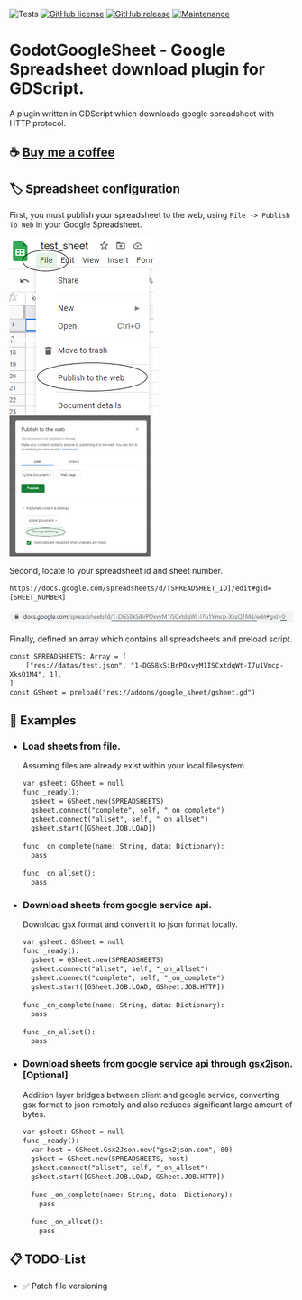 ![Tests](https://github.com/deflinhec/GodotGoogleSheet/workflows/Run%20GUT%20Tests/badge.svg?branch=master)
[![GitHub license](https://img.shields.io/github/license/deflinhec/GodotGoogleSheet.svg)](https://github.com/deflinhec/GodotGoogleSheet/blob/master/LICENSE) 
[![GitHub release](https://img.shields.io/github/release/deflinhec/GodotGoogleSheet.svg)](https://github.com/deflinhec/GodotGoogleSheet/releases/)
[![Maintenance](https://img.shields.io/badge/Maintained%3F-yes-green.svg)](https://github.com/deflinhec/GodotGoogleSheet/graphs/commit-activity)
# GodotGoogleSheet - Google Spreadsheet download plugin for GDScript.

A plugin written in GDScript which downloads google spreadsheet with HTTP protocol.

## :coffee: [Buy me a coffee](https://ko-fi.com/deflinhec) 

## :label: Spreadsheet configuration

First, you must publish your spreadsheet to the web, using `File -> Publish To Web` in your Google Spreadsheet.

![](https://raw.githubusercontent.com/deflinhec/GodotGoogleSheet/master/screenshots/step01.png) ![](https://raw.githubusercontent.com/deflinhec/GodotGoogleSheet/master/screenshots/step02.png)<img src="https://raw.githubusercontent.com/deflinhec/GodotGoogleSheet/master/screenshots/step03.png" width="250" />

Second, locate to your spreadsheet id and sheet number.

```
https://docs.google.com/spreadsheets/d/[SPREADSHEET_ID]/edit#gid=[SHEET_NUMBER]
```

![](https://raw.githubusercontent.com/deflinhec/GodotGoogleSheet/master/screenshots/step04.png)

Finally, defined an array which contains all spreadsheets and preload script.

```
const SPREADSHEETS: Array = [
    ["res://datas/test.json", "1-DGS8kSiBrPOxvyM1ISCxtdqWt-I7u1Vmcp-XksQ1M4", 1],
]
const GSheet = preload("res://addons/google_sheet/gsheet.gd")
```

## :bookmark: Examples

- ### Load sheets from file.

  Assuming files are already exist within your local filesystem.
  ```
  var gsheet: GSheet = null 
  func _ready():
    gsheet = GSheet.new(SPREADSHEETS)
    gsheet.connect("complete", self, "_on_complete")
    gsheet.connect("allset", self, "_on_allset")
    gsheet.start([GSheet.JOB.LOAD])
        
  func _on_complete(name: String, data: Dictionary):
    pass
	  
  func _on_allset():
    pass
  ```

- ### Download sheets from google service api.
  
  Download gsx format and convert it to json format locally.
  ``` 
  var gsheet: GSheet = null
  func _ready():
    gsheet = GSheet.new(SPREADSHEETS)
    gsheet.connect("allset", self, "_on_allset")
    gsheet.connect("complete", self, "_on_complete")
    gsheet.start([GSheet.JOB.LOAD, GSheet.JOB.HTTP])
	
  func _on_complete(name: String, data: Dictionary):
    pass
	
  func _on_allset():
    pass
  ```

- ### Download sheets from google service api through [gsx2json](http://gsx2json.com/). [Optional]
  Addition layer bridges between client and google service, converting gsx format to json remotely and also reduces significant large amount of bytes.
  ```
  var gsheet: GSheet = null
  func _ready():
    var host = GSheet.Gsx2Json.new("gsx2json.com", 80)
    gsheet = GSheet.new(SPREADSHEETS, host)
    gsheet.connect("allset", self, "_on_allset")
    gsheet.start([GSheet.JOB.LOAD, GSheet.JOB.HTTP])
	
    func _on_complete(name: String, data: Dictionary):
      pass
	
    func _on_allset():
      pass
  ```


## :clipboard: TODO-List

- :white_check_mark: Patch file versioning
